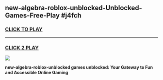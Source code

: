 
## new-algebra-roblox-unblocked-Unblocked-Games-Free-Play #j4fch
<h3>
<a href="https://us.freeplayer.one?title=new-algebra-roblox-unblocked&ref=9M">CLICK TO PLAY</a></h3>
<hr>

<h3>
<a href="https://us.freeplayer.one?title=new-algebra-roblox-unblocked&ref=9M">CLICK 2 PLAY</a>
  
</h3>

<a href="https://us.freeplayer.one?title=new-algebra-roblox-unblocked&ref=9M"><img src="https://clearcache.store/games.png"></a>


**new-algebra-roblox-unblocked games unblocked: Your Gateway to Fun and Accessible Online Gaming**
